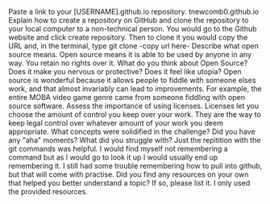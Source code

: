 Paste a link to your [USERNAME].github.io repository.
tnewcomb0.github.io
Explain how to create a repository on GitHub and clone the repository to your local computer to a non-technical person.
You would go to the Github website and click create repository. Then to clone it you would copy the URL and, in the terminal, type git clone -copy url here-
Describe what open source means.
Open source means it is able to be used by anyone in any way. You retain no rights over it.
What do you think about Open Source? Does it make you nervous or protective? Does it feel like utopia?
Open source is wonderful because it allows people to fiddle with someone elses work, and that almost invariably can lead to improvements. For example, the entire MOBA video game genre came from someone fiddling with open source software.
Assess the importance of using licenses.
Licenses let you choose the amount of control you keep over your work. They are the way to keep legal control over whatever amount of your work you deem appropriate.
What concepts were solidified in the challenge? Did you have any "aha" moments? What did you struggle with?
Just the repitition with the git commands was helpful. I would find myself not remembering a command but as I would go to look it up I would usually end up remembering it. I still had some trouble remembering how to pull into github, but that will come with practise.
Did you find any resources on your own that helped you better understand a topic? If so, please list it.
I only used the provided resources.
